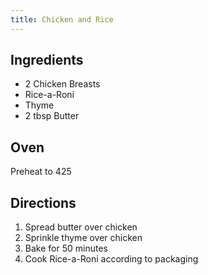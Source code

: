 ```yaml
---
title: Chicken and Rice
---
```

## Ingredients
* 2 Chicken Breasts
* Rice-a-Roni
* Thyme
* 2 tbsp Butter

## Oven
Preheat to 425

## Directions
1. Spread butter over chicken
2. Sprinkle thyme over chicken
3. Bake for 50 minutes
4. Cook Rice-a-Roni according to packaging

